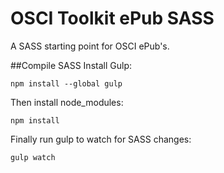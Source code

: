 # OSCI Toolkit ePub SASS
A SASS starting point for OSCI ePub's.

##Compile SASS
Install Gulp:
```
npm install --global gulp
```

Then install node_modules:
```
npm install
```

Finally run gulp to watch for SASS changes:
```
gulp watch
```
